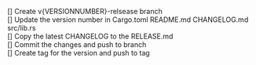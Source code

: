 [] Create v{VERSIONNUMBER}-relsease branch  
[] Update the version number in Cargo.toml README.md CHANGELOG.md src/lib.rs  
[] Copy the latest CHANGELOG to the RELEASE.md  
[] Commit the changes and push to branch  
[] Create tag for the version and push to tag  
